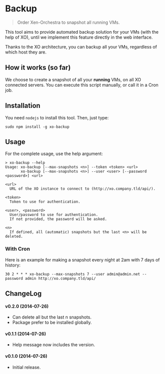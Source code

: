 # Backup

> Order Xen-Orchestra to snapshot all running VMs.

This tool aims to provide automated backup solution for your VMs (with the help of XO), until we implement this feature directly in the web interface.

Thanks to the XO architecture, you can backup all your VMs, regardless of which host they are.

## How it works (so far)

We choose to create a snapshot of all your **running** VMs, on all XO connected servers. You can execute this script manually, or call it in a Cron job.

## Installation

You need `nodejs` to install this tool. Then, just type:

`sudo npm install -g xo-backup`

## Usage

For the complete usage, use the help argument:

```
> xo-backup --help
Usage: xo-backup [--max-snapshots <n>] --token <token> <url>
       xo-backup [--max-snapshots <n>] --user <user> [--password <password>] <url>

<url>
  URL of the XO instance to connect to (http://xo.company.tld/api/).

<token>
  Token to use for authentication.

<user>, <password>
  User/password to use for authentication.
  If not provided, the password will be asked.

<n>
  If defined, all (automatic) snapshots but the last <n> will be deleted.
```

### With Cron

Here is an example for making a snapshot every night at 2am with 7 days of history:

```
30 2 * * * xo-backup --max-snapshots 7 --user admin@admin.net --password admin http://xo.company.tld/api/
```

## ChangeLog

#### v0.2.0 (2014-07-26)
- Can delete all but the last n snapshots.
- Package prefer to be installed globally.

#### v0.1.1 (2014-07-26)
- Help message now includes the version.

#### v0.1.0 (2014-07-26)
- Initial release.
